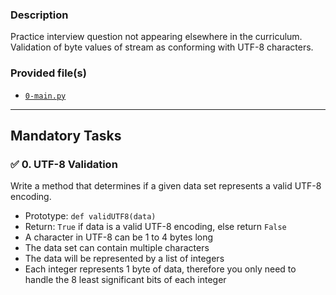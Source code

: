 

### Description
Practice interview question not appearing elsewhere in the curriculum. Validation of byte values of stream as conforming with UTF-8 characters.

### Provided file(s)
* [`0-main.py`](./0-main.py)

---

## Mandatory Tasks

### :white_check_mark: 0. UTF-8 Validation
Write a method that determines if a given data set represents a valid UTF-8 encoding.

* Prototype: `def validUTF8(data)`
* Return: `True` if data is a valid UTF-8 encoding, else return `False`
* A character in UTF-8 can be 1 to 4 bytes long
* The data set can contain multiple characters
* The data will be represented by a list of integers
* Each integer represents 1 byte of data, therefore you only need to handle the 8 least significant bits of each integer




